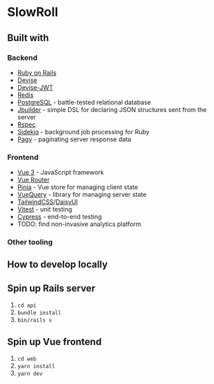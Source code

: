 # SlowRoll

## Built with

### Backend

- [Ruby on Rails](https://rubyonrails.org/)
- [Devise](https://github.com/heartcombo/devise)
- [Devise-JWT](https://github.com/waiting-for-dev/devise-jwt)
- [Redis](https://redis.io/)
- [PostgreSQL](https://www.postgresql.org/) - battle-tested relational database
- [Jbuilder](https://github.com/rails/jbuilder) - simple DSL for declaring JSON structures sent from the server
- [Rspec](https://rspec.info/)
- [Sidekiq](https://sidekiq.org/) - background job processing for Ruby
- [Pagy](https://github.com/ddnexus/pagy) - paginating server response data

### Frontend

- [Vue 3](https://vuejs.org/) - JavaScript framework
- [Vue Router](https://router.vuejs.org/)
- [Pinia](https://pinia.vuejs.org/) - Vue store for managing client state
- [VueQuery](https://vue-query.vercel.app/) - library for managing server state
- [TailwindCSS](https://tailwindcss.com/)/[DaisyUI](https://daisyui.com/)
- [Vitest](https://vitest.dev/) - unit testing
- [Cypress](https://www.cypress.io/) - end-to-end testing
- TODO: find non-invasive analytics platform

### Other tooling

<!-- TODO: add table of content -->

## How to develop locally

## Spin up Rails server

1. `cd api`
2. `bundle install`
3. `bin/rails s`

## Spin up Vue frontend

1. `cd web`
2. `yarn install`
3. `yarn dev`
